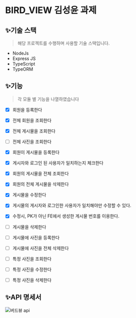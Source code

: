 ﻿# BIRD_VIEW 김성윤 과제

## ✨기술 스택

> 해당 프로젝트를 수행하며 사용할 기술 스택입니다.

- NodeJs
- Express JS
- TypeScript
- TypeORM

## ✨기능

> 각 모듈 별 기능을 나열하였습니다

- [X] 회원을 등록한다
- [X] 전체 회원을 조회한다

- [X] 전체 게시물을 조회한다
- [ ] 전체 사진을 조회한다

- [X] 회원이 게시물을 등록한다
- [X] 게시자와 로그인 된 사용자가 일치하는지 체크한다
- [X] 회원의 게시물을 전체 조회한다
- [X] 회원의 전체 게시물을 삭제한다

- [X] 게시물을 수정한다
- [X] 게시물의 게시자와 로그인한 사용자가 일치해야만 수정할 수 있다.
- [X] 수정시, PK가 아닌 FE에서 생성한 게시물 번호를 이용한다.
- [ ] 게시물을 삭제한다
- [ ] 게시물에 사진을 등록한다
- [ ] 게시물에 사진을 전체 삭제한다
- [ ] 특정 사진을 조회한다
- [ ] 특정 사진을 수정한다
- [ ] 특정 사진을 삭제한다

## ✨API 명세서
![버드뷰 api](https://user-images.githubusercontent.com/90383376/209071583-1e2fe999-0912-4c9b-bd02-c7c29ac21e7e.JPG)

